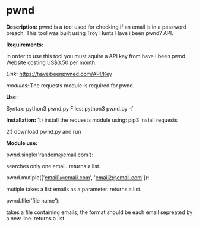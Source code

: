 # pwnd

**Description:**
pwnd is a tool used for checking if an email is in a password breach. This tool was built using Troy Hunts Have i been pwnd? API.


**Requirements:**

in order to use this tool you must aquire a API key from have i been pwnd Website costing US$3.50 per month.

_Link:_ 
https://haveibeenpwned.com/API/Key

_modules:_
The requests module is required for pwnd.


**Use:**

Syntax: python3 pwnd.py <email1> <email2> <email3>
Files: python3 pwnd.py -f <file path>
 


**Installation:**
1:)
install the requests module using: pip3 install requests

2:)
download pwnd.py and run

**Module use:**

pwnd.single('random@email.com'):

searches only one email. returns a list.

pwnd.mutiple(['email1@email.com', 'email2@email.com']):

mutiple takes a list emails as a parameter. returns a list.

pwnd.file('file name'):

takes a file containing emails, the format should be each email sepreated by a new line. returns a list.
